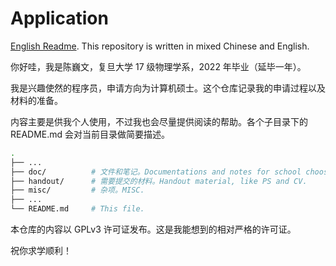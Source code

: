 # Application

[English Readme](README.en.md). This repository is written in mixed Chinese and English.

你好哇，我是陈巍文，复旦大学 17 级物理学系，2022 年毕业（延毕一年）。

我是兴趣使然的程序员，申请方向为计算机硕士。这个仓库记录我的申请过程以及材料的准备。

内容主要是供我个人使用，不过我也会尽量提供阅读的帮助。各个子目录下的 README.md 会对当前目录做简要描述。

```bash
.
├── ...
├── doc/          # 文件和笔记。Documentations and notes for school choosing.
├── handout/      # 需要提交的材料。Handout material, like PS and CV.
├── misc/         # 杂项。MISC.
├── ...
└── README.md     # This file.
```

本仓库的内容以 GPLv3 许可证发布。这是我能想到的相对严格的许可证。

祝你求学顺利！